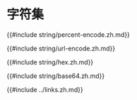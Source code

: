 
# 字符集

{{#include string/percent-encode.zh.md}}

{{#include string/url-encode.zh.md}}

{{#include string/hex.zh.md}}

{{#include string/base64.zh.md}}

{{#include ../links.zh.md}}
